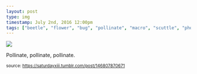 ```yaml
---
layout: post
type: img
timestamp: July 2nd, 2016 12:00pm
tags: ["beetle", "flower", "bug", "pollinate", "macro", "scuttle", "photography"]
---
```

<img src="https://saturdayxiii.github.io/media/146807870671.gif"/>

Pollinate, pollinate, pollinate.
 
  
<small>source: https://saturdayxiii.tumblr.com/post/146807870671</small>